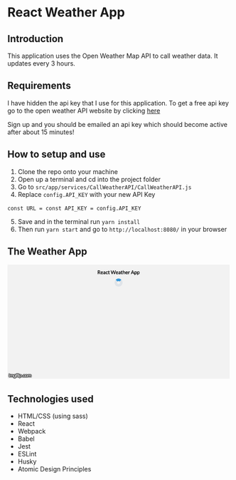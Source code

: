 # React Weather App

## Introduction
This application uses the Open Weather Map API to call weather data. It updates every 3 hours.

## Requirements
I have hidden the api key that I use for this application.
To get a free api key go to the open weather API website by clicking [here](https://openweathermap.org/price)

Sign up and you should be emailed an api key which should become active after about 15 minutes!

## How to setup and use
1. Clone the repo onto your machine
2. Open up a terminal and cd into the project folder
3. Go to `src/app/services/CallWeatherAPI/CallWeatherAPI.js`
4. Replace `config.API_KEY` with your new API Key
```
const URL = const API_KEY = config.API_KEY
```
5. Save and in the terminal run `yarn install`
6. Then run `yarn start` and go to `http://localhost:8080/` in your browser

## The Weather App
![Weather App](https://github.com/mazaherm/weather-app/blob/master/src/app/assets/screenshot/3ffe9o.gif)

## Technologies used
- HTML/CSS (using sass)
- React
- Webpack
- Babel
- Jest
- ESLint
- Husky
- Atomic Design Principles
